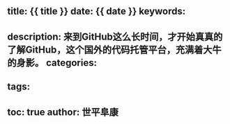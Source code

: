 title: {{ title }}
date: {{ date }}
keywords:
- 
description: 来到GitHub这么长时间，才开始真真的了解GitHub，这个国外的代码托管平台，充满着大牛的身影。
categories:
- 
tags:
- 
toc: true
author: 世平阜康
---
